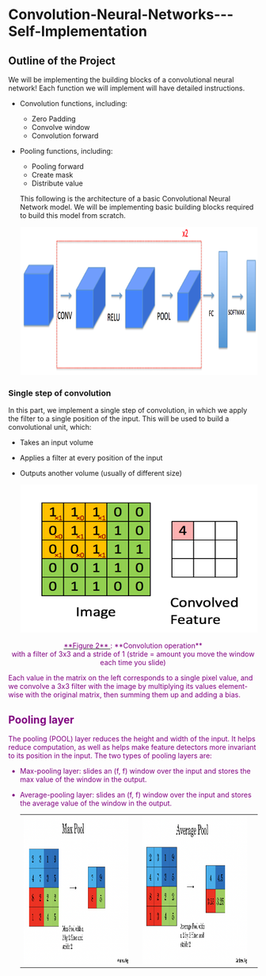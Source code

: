 # Convolution-Neural-Networks---Self-Implementation

## Outline of the Project

We will be implementing the building blocks of a convolutional neural network! Each function we will implement will have detailed instructions.

- Convolution functions, including:
    - Zero Padding
    - Convolve window 
    - Convolution forward
- Pooling functions, including:
    - Pooling forward
    - Create mask 
    - Distribute value
    
    This following is the architecture of a basic Convolutional Neural Network model. We will be implementing basic building 
    blocks required to build this model from scratch. 
    
    <img src="architecture.png" style="width:800px;height:300px;">


### Single step of convolution 

In this part, we implement a single step of convolution, in which we apply the filter to a single position of the input. This will be used to build a convolutional unit, which: 

- Takes an input volume 
- Applies a filter at every position of the input
- Outputs another volume (usually of different size)

    <img src="Convolution operation.gif" style="width:500px;height:300px;">

<caption><center> <u> <font color='purple'> **Figure 2** </u><font color='purple'>  : **Convolution operation**<br> with a filter of 3x3 and a stride of 1 (stride = amount you move the window each time you slide) </center></caption>

Each value in the matrix on the left corresponds to a single pixel value, and we convolve a 3x3 filter with the image by multiplying its values element-wise with the original matrix, then summing them up and adding a bias. 


## Pooling layer 

The pooling (POOL) layer reduces the height and width of the input. It helps reduce computation, as well as helps make feature detectors more invariant to its position in the input. The two types of pooling layers are: 

- Max-pooling layer: slides an (f, f) window over the input and stores the max value of the window in the output.

- Average-pooling layer: slides an (f, f) window over the input and stores the average value of the window in the output.

    <table>
<td>
<img src="max_pool1.png" style="width:500px;height:300px;">
<td>

<td>
<img src="a_pool.png" style="width:500px;height:300px;">
<td>
</table>

